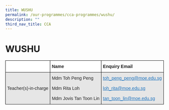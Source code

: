 ```yaml
---
title: WUSHU
permalink: /our-programmes/cca-programmes/wushu/
description: ""
third_nav_title: CCA
---
```

# **WUSHU**



<table style="border-collapse:collapse;border-spacing:0" class="tg"><thead><tr><th style="background-color:#FFF;border-color:#000000;border-style:solid;border-width:1px;color:#222;font-family:Arial, sans-serif;font-size:14px;font-weight:bold;overflow:hidden;padding:10px 5px;text-align:left;vertical-align:top;word-break:normal"></th><th style="background-color:#FFF;border-color:#000000;border-style:solid;border-width:1px;color:#222;font-family:Arial, sans-serif;font-size:14px;font-weight:bold;overflow:hidden;padding:10px 5px;text-align:left;vertical-align:top;word-break:normal">Name</th><th style="border-color:#000000;border-style:solid;border-width:1px;font-family:Arial, sans-serif;font-size:14px;font-weight:bold;overflow:hidden;padding:10px 5px;text-align:left;vertical-align:top;word-break:normal">Enquiry Email</th></tr></thead><tbody><tr><td style="background-color:#E6E6E6;border-color:#000000;border-style:solid;border-width:1px;color:#222;font-family:Arial, sans-serif;font-size:14px;overflow:hidden;padding:10px 5px;text-align:left;vertical-align:middle;word-break:normal">Teacher(s)-in-charge</td><td style="background-color:#E6E6E6;border-color:#000000;border-style:solid;border-width:1px;color:#222;font-family:Arial, sans-serif;font-size:14px;overflow:hidden;padding:10px 5px;text-align:left;vertical-align:middle;word-break:normal">Mdm Toh Peng Peng<br><br>Mdm Rita Loh<br><br>Mdm Jovis Tan Toon Lin</td><td style="background-color:#E6E6E6;border-color:#000000;border-style:solid;border-width:1px;color:#1E73BE;font-family:Arial, sans-serif;font-size:14px;overflow:hidden;padding:10px 5px;text-align:left;text-decoration:underline;vertical-align:top;word-break:normal"><a href="mailto:toh_peng_peng@moe.edu.sg" target="_blank" rel="noopener noreferrer"><span style="text-decoration:underline;color:#1E73BE;background-color:transparent">toh_peng_peng@moe.edu.sg</span></a><br><br><a href="mailto:loh_rita@moe.edu.sg" target="_blank" rel="noopener noreferrer"><span style="text-decoration:underline;color:#1E73BE;background-color:transparent">loh_rita@moe.edu.sg</span></a><br><br><a href="mailto:tan_toon_lin@moe.edu.sg" target="_blank" rel="noopener noreferrer"><span style="text-decoration:underline;color:#1E73BE;background-color:transparent">tan_toon_lin@moe.edu.sg</span></a></td></tr></tbody></table>